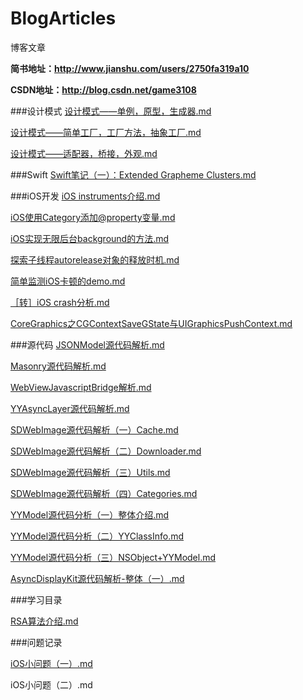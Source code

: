 # BlogArticles

博客文章

**简书地址：http://www.jianshu.com/users/2750fa319a10**

**CSDN地址：http://blog.csdn.net/game3108**

###设计模式
[设计模式——单例，原型，生成器.md](https://github.com/game3108/BlogArticles/blob/master/%E8%AE%BE%E8%AE%A1%E6%A8%A1%E5%BC%8F/%E8%AE%BE%E8%AE%A1%E6%A8%A1%E5%BC%8F%E2%80%94%E2%80%94%E5%8D%95%E4%BE%8B%EF%BC%8C%E5%8E%9F%E5%9E%8B%EF%BC%8C%E7%94%9F%E6%88%90%E5%99%A8.md)

[设计模式——简单工厂，工厂方法，抽象工厂.md](https://github.com/game3108/BlogArticles/blob/master/%E8%AE%BE%E8%AE%A1%E6%A8%A1%E5%BC%8F/%E8%AE%BE%E8%AE%A1%E6%A8%A1%E5%BC%8F%E2%80%94%E2%80%94%E7%AE%80%E5%8D%95%E5%B7%A5%E5%8E%82%EF%BC%8C%E5%B7%A5%E5%8E%82%E6%96%B9%E6%B3%95%EF%BC%8C%E6%8A%BD%E8%B1%A1%E5%B7%A5%E5%8E%82.md)

[设计模式——适配器，桥接，外观.md	](https://github.com/game3108/BlogArticles/blob/master/%E8%AE%BE%E8%AE%A1%E6%A8%A1%E5%BC%8F/%E8%AE%BE%E8%AE%A1%E6%A8%A1%E5%BC%8F%E2%80%94%E2%80%94%E9%80%82%E9%85%8D%E5%99%A8%EF%BC%8C%E6%A1%A5%E6%8E%A5%EF%BC%8C%E5%A4%96%E8%A7%82.md)

###Swift
[Swift笔记（一）：Extended Grapheme Clusters.md](https://github.com/game3108/BlogArticles/blob/master/Swift/Swift%E7%AC%94%E8%AE%B0%EF%BC%88%E4%B8%80%EF%BC%89%EF%BC%9AExtended%20Grapheme%20Clusters.md)

###iOS开发
[iOS instruments介绍.md](https://github.com/game3108/BlogArticles/blob/master/iOS%E5%BC%80%E5%8F%91/iOS%20instruments%E4%BB%8B%E7%BB%8D.md)

[iOS使用Category添加@property变量.md](https://github.com/game3108/BlogArticles/blob/master/iOS%E5%BC%80%E5%8F%91/iOS%E4%BD%BF%E7%94%A8Category%E6%B7%BB%E5%8A%A0%40property%E5%8F%98%E9%87%8F.md)

[iOS实现无限后台background的方法.md](https://github.com/game3108/BlogArticles/blob/master/iOS%E5%BC%80%E5%8F%91/iOS%E5%AE%9E%E7%8E%B0%E6%97%A0%E9%99%90%E5%90%8E%E5%8F%B0background%E7%9A%84%E6%96%B9%E6%B3%95.md)

[探索子线程autorelease对象的释放时机.md](https://github.com/game3108/BlogArticles/blob/master/iOS%E5%BC%80%E5%8F%91/%E6%8E%A2%E7%B4%A2%E5%AD%90%E7%BA%BF%E7%A8%8Bautorelease%E5%AF%B9%E8%B1%A1%E7%9A%84%E9%87%8A%E6%94%BE%E6%97%B6%E6%9C%BA.md)

[简单监测iOS卡顿的demo.md](https://github.com/game3108/BlogArticles/blob/master/iOS%E5%BC%80%E5%8F%91/%E7%AE%80%E5%8D%95%E7%9B%91%E6%B5%8BiOS%E5%8D%A1%E9%A1%BF%E7%9A%84demo.md)

[［转］iOS crash分析.md](https://github.com/game3108/BlogArticles/blob/master/iOS%E5%BC%80%E5%8F%91/%EF%BC%BB%E8%BD%AC%EF%BC%BDiOS%20crash%E5%88%86%E6%9E%90.md)

[CoreGraphics之CGContextSaveGState与UIGraphicsPushContext.md](https://github.com/game3108/BlogArticles/blob/master/iOS%E5%BC%80%E5%8F%91/CoreGraphics%E4%B9%8BCGContextSaveGState%E4%B8%8EUIGraphicsPushContext.md)

###源代码
[JSONModel源代码解析.md](https://github.com/game3108/BlogArticles/tree/master/%E6%BA%90%E4%BB%A3%E7%A0%81)

[Masonry源代码解析.md](https://github.com/game3108/BlogArticles/blob/master/%E6%BA%90%E4%BB%A3%E7%A0%81/Masonry%E6%BA%90%E4%BB%A3%E7%A0%81%E8%A7%A3%E6%9E%90.md)

[WebViewJavascriptBridge解析.md](https://github.com/game3108/BlogArticles/blob/master/%E6%BA%90%E4%BB%A3%E7%A0%81/WebViewJavascriptBridge%E8%A7%A3%E6%9E%90.md)

[YYAsyncLayer源代码解析.md](https://github.com/game3108/BlogArticles/blob/master/%E6%BA%90%E4%BB%A3%E7%A0%81/YYAsyncLayer%E6%BA%90%E4%BB%A3%E7%A0%81%E8%A7%A3%E6%9E%90.md)

[SDWebImage源代码解析（一）Cache.md](https://github.com/game3108/BlogArticles/blob/master/%E6%BA%90%E4%BB%A3%E7%A0%81/SDWebImage%E6%BA%90%E4%BB%A3%E7%A0%81%E8%A7%A3%E6%9E%90%EF%BC%88%E4%B8%80%EF%BC%89Cache.md)

[SDWebImage源代码解析（二）Downloader.md](https://github.com/game3108/BlogArticles/blob/master/%E6%BA%90%E4%BB%A3%E7%A0%81/SDWebImage%E6%BA%90%E4%BB%A3%E7%A0%81%E8%A7%A3%E6%9E%90%EF%BC%88%E4%BA%8C%EF%BC%89Downloader.md)

[SDWebImage源代码解析（三）Utils.md](https://github.com/game3108/BlogArticles/tree/master/%E6%BA%90%E4%BB%A3%E7%A0%81)

[SDWebImage源代码解析（四）Categories.md](https://github.com/game3108/BlogArticles/blob/master/%E6%BA%90%E4%BB%A3%E7%A0%81/SDWebImage%E6%BA%90%E4%BB%A3%E7%A0%81%E8%A7%A3%E6%9E%90%EF%BC%88%E5%9B%9B%EF%BC%89Categories.md)

[YYModel源代码分析（一）整体介绍.md](https://github.com/game3108/BlogArticles/blob/master/%E6%BA%90%E4%BB%A3%E7%A0%81/YYModel%E6%BA%90%E4%BB%A3%E7%A0%81%E5%88%86%E6%9E%90%EF%BC%88%E4%B8%80%EF%BC%89%E6%95%B4%E4%BD%93%E4%BB%8B%E7%BB%8D.md)

[YYModel源代码分析（二）YYClassInfo.md](https://github.com/game3108/BlogArticles/blob/master/%E6%BA%90%E4%BB%A3%E7%A0%81/YYModel%E6%BA%90%E4%BB%A3%E7%A0%81%E5%88%86%E6%9E%90%EF%BC%88%E4%BA%8C%EF%BC%89YYClassInfo.md)

[YYModel源代码分析（三）NSObject+YYModel.md](https://github.com/game3108/BlogArticles/blob/master/%E6%BA%90%E4%BB%A3%E7%A0%81/YYModel%E6%BA%90%E4%BB%A3%E7%A0%81%E5%88%86%E6%9E%90%EF%BC%88%E4%B8%89%EF%BC%89NSObject%2BYYModel.md)

[AsyncDisplayKit源代码解析-整体（一）.md](https://github.com/game3108/BlogArticles/blob/master/%E6%BA%90%E4%BB%A3%E7%A0%81/AsyncDisplayKit%E6%BA%90%E4%BB%A3%E7%A0%81%E8%A7%A3%E6%9E%90-%E6%95%B4%E4%BD%93%EF%BC%88%E4%B8%80%EF%BC%89.md)

###学习目录

[RSA算法介绍.md](https://github.com/game3108/BlogArticles/blob/master/%E5%AD%A6%E4%B9%A0%E7%9B%AE%E5%BD%95/RSA%E7%AE%97%E6%B3%95%E4%BB%8B%E7%BB%8D.md)

###问题记录

[iOS小问题（一）.md](https://github.com/game3108/BlogArticles/tree/master/%E9%97%AE%E9%A2%98%E8%AE%B0%E5%BD%95)

iOS小问题（二）.md
